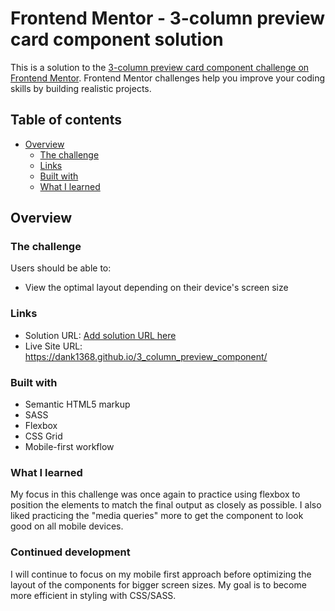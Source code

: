 # Frontend Mentor - 3-column preview card component solution

This is a solution to the [3-column preview card component challenge on Frontend Mentor](https://www.frontendmentor.io/challenges/3column-preview-card-component-pH92eAR2-). Frontend Mentor challenges help you improve your coding skills by building realistic projects.

## Table of contents

- [Overview](#overview)
  - [The challenge](#the-challenge)
  - [Links](#links)
  - [Built with](#built-with)
  - [What I learned](#what-i-learned)

## Overview

### The challenge

Users should be able to:

- View the optimal layout depending on their device's screen size

### Links

- Solution URL: [Add solution URL here](https://your-solution-url.com)
- Live Site URL: https://dank1368.github.io/3_column_preview_component/

### Built with

- Semantic HTML5 markup
- SASS
- Flexbox
- CSS Grid
- Mobile-first workflow

### What I learned

My focus in this challenge was once again to practice using flexbox to position the elements to match the final output as closely as possible.
I also liked practicing the "media queries" more to get the component to look good on all mobile devices.

### Continued development

I will continue to focus on my mobile first approach before optimizing the layout of the components for bigger screen sizes.
My goal is to become more efficient in styling with CSS/SASS.
